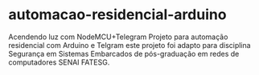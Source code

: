 # automacao-residencial-arduino
Acendendo luz com NodeMCU+Telegram
Projeto para automação residencial com Arduino e Telgram este projeto foi adapto para disciplina Segurança em Sistemas Embarcados de pós-graduação em redes de computadores SENAI FATESG.
